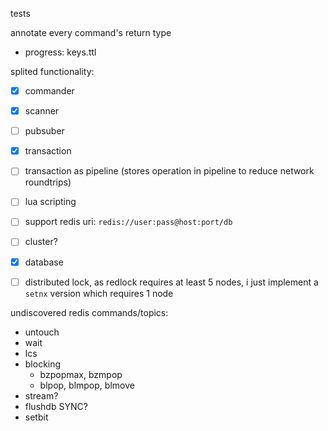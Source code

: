 
tests

annotate every command's return type
* progress: keys.ttl

splited functionality:
* [x] commander
* [x] scanner
* [ ] pubsuber
* [x] transaction
* [ ] transaction as pipeline (stores operation in pipeline to reduce network roundtrips)
* [ ] lua scripting
* [ ] support redis uri: `redis://user:pass@host:port/db`
* [ ] cluster?
* [x] database
* [ ] distributed lock, as redlock requires at least 5 nodes, i just implement a `setnx` version which requires 1 node


undiscovered redis commands/topics:
* untouch
* wait
* lcs
* blocking
    * bzpopmax, bzmpop
    * blpop, blmpop, blmove
* stream?
* flushdb SYNC?
* setbit
